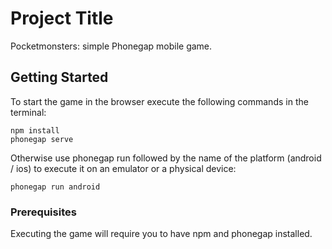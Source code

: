 # Project Title

Pocketmonsters: simple Phonegap mobile game. 

## Getting Started
To start the game in the browser execute the following commands in the terminal:
```
npm install
phonegap serve
```
Otherwise use phonegap run followed by the name of the platform (android / ios) to execute it on an emulator or a physical device:
```
phonegap run android
```

### Prerequisites

Executing the game will require you to have npm and phonegap installed. 
```
